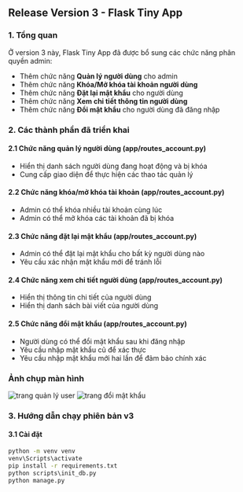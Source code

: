 ## Release Version 3 - Flask Tiny App
### 1. Tổng quan
Ở version 3 này, Flask Tiny App đã được bổ sung các chức năng phân quyền admin:
- Thêm chức năng **Quản lý người dùng** cho admin
- Thêm chức năng **Khóa/Mở khóa tài khoản người dùng**
- Thêm chức năng **Đặt lại mật khẩu** cho người dùng
- Thêm chức năng **Xem chi tiết thông tin người dùng**
- Thêm chức năng **Đổi mật khẩu** cho người dùng đã đăng nhập

### 2. Các thành phần đã triển khai
#### 2.1 Chức năng quản lý người dùng (app/routes_account.py)
- Hiển thị danh sách người dùng đang hoạt động và bị khóa
- Cung cấp giao diện để thực hiện các thao tác quản lý

#### 2.2 Chức năng khóa/mở khóa tài khoản (app/routes_account.py)
- Admin có thể khóa nhiều tài khoản cùng lúc
- Admin có thể mở khóa các tài khoản đã bị khóa

#### 2.3 Chức năng đặt lại mật khẩu (app/routes_account.py)
- Admin có thể đặt lại mật khẩu cho bất kỳ người dùng nào
- Yêu cầu xác nhận mật khẩu mới để tránh lỗi

#### 2.4 Chức năng xem chi tiết người dùng (app/routes_account.py)
- Hiển thị thông tin chi tiết của người dùng
- Hiển thị danh sách bài viết của người dùng

#### 2.5 Chức năng đổi mật khẩu (app/routes_account.py)
- Người dùng có thể đổi mật khẩu sau khi đăng nhập
- Yêu cầu nhập mật khẩu cũ để xác thực
- Yêu cầu nhập mật khẩu mới hai lần để đảm bảo chính xác
### Ảnh chụp màn hình
![trang quản lý user](https://github.com/user-attachments/assets/e3c7caa7-0740-4718-8d78-c91a27555a2f)
![trang đổi mật khẩu](https://github.com/user-attachments/assets/76eabd1f-2eaf-4a54-99d2-0892e556b6bd)


### 3. Hướng dẫn chạy phiên bản v3
#### 3.1 Cài đặt
```cmd
python -m venv venv
venv\Scripts\activate
pip install -r requirements.txt
python scripts\init_db.py
python manage.py
